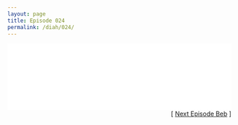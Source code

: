 ```yaml
---
layout: page
title: Episode 024
permalink: /diah/024/
---
```


<iframe allowfullscreen="true" frameborder="0" style="width:100%;" marginheight="0" marginwidth="0" mozallowfullscreen="true" scrolling="NO" src="//gdriveplayer.us/embed2.php?link=UXscpA2gRcox5euwtudZdQNmnMDpKduSZvM2vtYs4TZY838TTz9E0J93CA4kqUNJtv%252BvQz3B24oLJGfB98htFCmhFNB0V2PDkZ%252BF7yuVjOjw%252B3autxlUkuICaDsm0FAlIUEpA%252BOL32oalw12YT%252FyVCT3IOyxYnMSbRJygKvXfKhLMUXKtDnBx6mNmZZAPffVk43vn%252B3dwG8SnkGj7PPmgR&amp;no_adult=yes" webkitallowfullscreen="true"></iframe>

<div align="right">[ <a href="/diah/025/">Next Episode Beb</a> ]</div>

